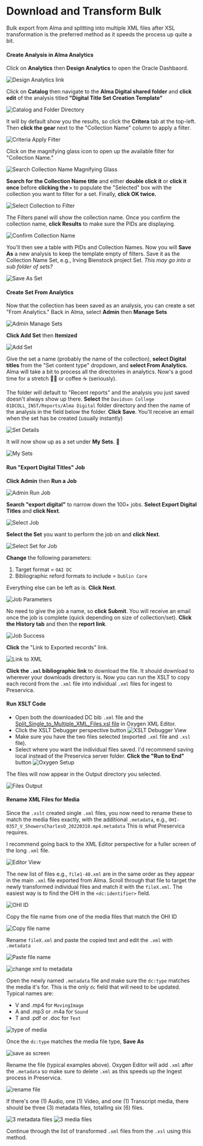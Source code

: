 # Download and Transform Bulk

Bulk export from Alma and splitting into multiple XML files after XSL transformation is the preferred method as it speeds the process up quite a bit.

#### Create Analysis in Alma Analytics

Click on **Analytics** then **Design Analytics** to open the Oracle Dashbaord.

![Design Analytics link](../Preservica/help\_files/Analytics\_Design.png)

Click on **Catalog** then navigate to the **Alma Digital shared folder** and **click edit** of the analysis titled **"Digital Title Set Creation Template"**

![Catalog and Folder Directory](../Preservica/help\_files/Analytics\_Edit\_Template.png)

It will by default show you the results, so click the **Critera** tab at the top-left. Then **click the gear** next to the "Collection Name" column to apply a filter.

![Criteria Apply Filter](../Preservica/help\_files/Analytics\_Edit\_Filter.png)

Click on the magnifying glass icon to open up the available filter for "Collection Name."

![Search Collection Name Magnifying Glass](../Preservica/help\_files/Analytics\_Edit\_Filter\_Search.png)

**Search for the Collection Name title** and either **double click it** or **click it once** before **clicking the `>`** to populate the "Selected" box with the collection you want to filter for a set. Finally, **click OK twice.**

![Select Collection to Filter](../Preservica/help\_files/Analytics\_Edit\_Filter\_Select.png)

The Filters panel will show the collection name. Once you confirm the collection name, **click Results** to make sure the PIDs are displaying.

![Confirm Collection Name](../Preservica/help\_files/Analytics\_Edit\_Filter\_Confirm.png)

You'll then see a table with PIDs and Collection Names. Now you will **Save As** a new analysis to keep the template empty of filters. Save it as the Collection Name Set, e.g., Irving Bienstock project Set. _This may go into a sub folder of sets?_

![Save As Set](../Preservica/help\_files/Analytics\_Edit\_Filter\_SaveAs\_Set.png)

#### Create Set From Analytics

Now that the collection has been saved as an analysis, you can create a set "From Analytics." Back in Alma, select **Admin** then **Manage Sets**

![Admin Manage Sets](../Preservica/help\_files/Analytics\_Admin\_Manage.png)

**Click Add Set** then **Itemized**

![Add Set](../help\_files/Analytics\_Create\_Set.png)

Give the set a name (probably the name of the collection), **select Digital titles** from the "Set content type" dropdown, and **select From Analytics.** Alma will take a bit to process all the directories in analytics. Now's a good time for a stretch 🙆‍♀️ or coffee :coffee: (seriously).

The folder will default to "Recent reports" and the analysis you just saved doesn't always show up there. **Select** the `Davidson College 01DCOLL_INST/Reports/Alma Digital` folder directory and then the name of the analysis in the field below the folder. **Click Save**. You'll receive an email when the set has be created (usually instantly)

![Set Details](../Preservica/help\_files/Analytics\_Create\_Details.png)

It will now show up as a set under **My Sets**. :tada:

![My Sets](../Preservica/help\_files/Analytics\_Create\_Complete.png)

#### Run "Export Digital Titles" Job

**Click Admin** then **Run a Job**

![Admin Run Job](../Preservica/help\_files/Job\_Run.png)

**Search "export digital"** to narrow down the 100+ jobs. **Select Export Digital Titles** and **click Next**.

![Select Job](../Preservica/help\_files/Job\_Select.png)

**Select the Set** you want to perform the job on and **click Next**.

![Select Set for Job](../Preservica/help\_files/Job\_Select\_Set.png)

**Change** the following parameters:

1. Target format = `OAI DC`
2. Bibliographic reford formats to include = `Dublin Core`

Everything else can be left as is. **Click Next**.

![Job Parameters](../Preservica/help\_files/Job\_Parameters.png)

No need to give the job a name, so **click Submit**. You will receive an email once the job is complete (quick depending on size of collection/set). **Click the History tab** and then the **report link**.

![Job Success](../Preservica/help\_files/Job\_Success.png)

**Click** the "Link to Exported records" link.

![Link to XML](../Preservica/help\_files/Job\_Bibs.png)

**Click the `.xml` bibliographic link** to download the file. It should download to wherever your downloads directory is. Now you can run the XSLT to copy each record from the `.xml` file into individual `.xml` files for ingest to Preservica.

#### Run XSLT Code

* Open both the downloaded DC bib `.xml` file and the [Split\_Single\_to\_Multiple\_XML\_Files.xsl file](../Preservica/Split\_Single\_to\_Multiple\_XML\_Files.xsl) in Oxygen XML Editor.
* Click the XSLT Debugger perspective button ![XSLT Debugger View](../Preservica/help\_files/Rename\_XSLT\_Debugger.png)
* Make sure you have the two files selected (exported `.xml` file and `.xsl` file).
* Select where you want the individual files saved. I'd recommend saving local instead of the Preservica server folder. **Click the "Run to End"** button ![Oxygen Setup](../Preservica/help\_files/XSTL\_Setup2.png)

The files will now appear in the Output directory you selected.

![Files Output](../Preservica/help\_files/XSL\_Output\_Folder.png)

#### Rename XML Files for Media

Since the `.xslt` created single `.xml` files, you now need to rename these to match the media files exactly, with the additional `.metadata`, e.g., `OHI-0357_V_ShowersCharlesO_20220310.mp4.metadata` This is what Preservica requires.

I recommend going back to the XML Editor perspective for a fuller screen of the long `.xml` file.

![Editor View](../Preservica/help\_files/Rename\_XSLT\_Editor.png)

The new list of files e.g., `file1-40.xml` are in the same order as they appear in the main `.xml` file exported from Alma. Scroll through that file to target the newly transformed individual files and match it with the `fileX.xml`. The easiest way is to find the OHI in the `<dc:identifier>` field.

![OHI ID](../Preservica/help\_files/Rename\_OHI\_ID.png)

Copy the file name from one of the media files that match the OHI ID

![Copy file name](../Preservica/help\_files/Rename\_Multi\_Files\_Copy.png)

Rename `fileX.xml` and paste the copied text and edit the `.xml` with `.metadata`

![Paste file name](../Preservica/help\_files/Rename\_Multi\_Files\_Paste.png)

![change xml to metadata](../Preservica/help\_files/Rename\_Multi\_Files\_MetadataXML.png)

Open the newly named `.metadata` file and make sure the `dc:type` matches the media it's for. This is the only `dc` field that will need to be updated. Typical names are:

* V and .mp4 for `MovingImage`
* A and .mp3 or .m4a for `Sound`
* T and .pdf or .doc for `Text`

![type of media](../Preservica/help\_files/Rename\_Multi\_Files\_Type.png)

Once the `dc:type` matches the media file type, **Save As**

![save as screen](../Preservica/help\_files/Rename\_Multi\_Files\_SaveAs.png)

Rename the file (typical examples above). Oxygen Editor will add `.xml` after the `.metadata` so make sure to delete `.xml` as this speeds up the Ingest process in Preservica.

![rename file](../Preservica/help\_files/Rename\_Multi\_Files.png)

If there's one (1) Audio, one (1) Video, and one (1) Transcript media, there should be three (3) metadata files, totalling six (6) files.

![3 metadata files](../Preservica/help\_files/Rename\_3\_Files.png) ![3 media files](../Preservica/help\_files/Rename\_3\_Files\_Media.png)

Continue through the list of transformed `.xml` files from the `.xsl` using this method.
